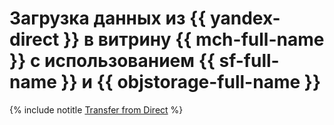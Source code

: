 # Загрузка данных из {{ yandex-direct }} в витрину {{ mch-full-name }} с использованием {{ sf-full-name }} и {{ objstorage-full-name }}

{% include notitle [Transfer from Direct](../../_tutorials/dataplatform/ya-direct-mch-migration.md) %}
